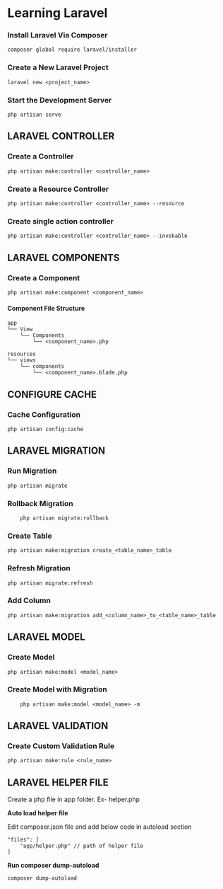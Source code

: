 # **Learning Laravel**

### Install Laravel Via Composer

    composer global require laravel/installer

### Create a New Laravel Project

    laravel new <project_name>

### Start the Development Server

    php artisan serve

## **LARAVEL CONTROLLER**

### Create a Controller

    php artisan make:controller <controller_name>

### Create a Resource Controller

    php artisan make:controller <controller_name> --resource

### Create single action controller

    php artisan make:controller <controller_name> --invokable

## **LARAVEL COMPONENTS**

### Create a Component

    php artisan make:component <component_name>

#### **Component File Structure**

    app
    └── View
        └── Components
            └── <component_name>.php

    resources
    └── views
        └── components
            └── <component_name>.blade.php

## **CONFIGURE CACHE**

### Cache Configuration

    php artisan config:cache

## **LARAVEL MIGRATION**

### Run Migration

    php artisan migrate

### Rollback Migration
    
        php artisan migrate:rollback

### Create Table

    php artisan make:migration create_<table_name>_table

### Refresh Migration

    php artisan migrate:refresh

### Add Column

    php artisan make:migration add_<column_name>_to_<table_name>_table

## **LARAVEL MODEL**

### Create Model

    php artisan make:model <model_name>

### Create Model with Migration
    
        php artisan make:model <model_name> -m

## **LARAVEL VALIDATION**

### Create Custom Validation Rule

    php artisan make:rule <rule_name>

## **LARAVEL HELPER FILE**

Create a php file in app folder. Ex- helper.php

**Auto load helper file**

Edit composer.json file and add below code in autoload section

    "files": [
        "app/helper.php" // path of helper file
    ]

**Run composer dump-autoload**

    composer dump-autoload
